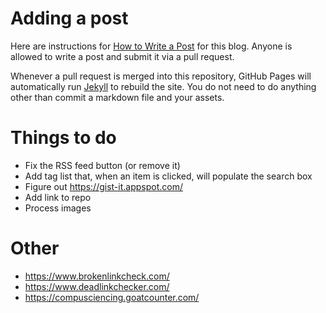 # Adding a post

Here are instructions for [How to Write a Post](https://compusciencing.github.io/how-to-write-a-post.html) for this blog. Anyone is allowed to write a post and submit it via a pull request.

Whenever a pull request is merged into this repository, GitHub Pages will automatically run [Jekyll](https://jekyllrb.com/) to rebuild the site. You do not need to do anything other than commit a markdown file and your assets.

# Things to do

- Fix the RSS feed button (or remove it)
- Add tag list that, when an item is clicked, will populate the search box
- Figure out https://gist-it.appspot.com/
- Add link to repo
- Process images

# Other

- https://www.brokenlinkcheck.com/
- https://www.deadlinkchecker.com/
- https://compusciencing.goatcounter.com/
